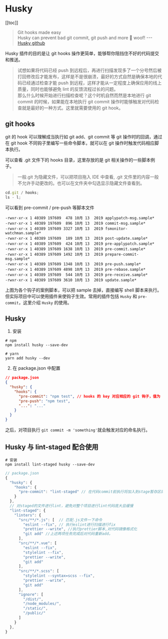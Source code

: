 # Husky

[[toc]]

> Git hooks made easy<br>Husky can prevent bad git commit, git push and more 🐶 woof! ---[Husky github](https://github.com/typicode/husky)

Husky 插件的目的是让 git hooks 操作更简单，能够帮你阻挡住不好的代码提交和推送。

> 试想如果将代码已经 push 到远程后，再进行扫描发现多了一个分号然后被打回修改后才能发布，这样是不是很崩溃，最好的方式自然是确保本地的代码已经通过检查才能 push 到远程，这样才能从一定程度上确保应用的线上质量，同时也能够避免 lint 的反馈流程过长的问题。<br>那么什么时候开始进行扫描检查呢？这个时机自然而然是本地进行 git commit 的时候，如果能在本地执行 git commit 操作时能够触发对代码检查就是最好的一种方式。这里就需要使用的 git hook。

## git hooks

git 的 hook 可以理解成当执行如 git add、git commit 等 git 操作时的回调，通过在 git hook 不同钩子里编写一些命令脚本，就可以在 git 操作时触发代码相应脚本执行。

可以查看 .git 文件下的 hooks 目录，这里存放的是 git 相关操作的一些脚本例子。

> 一般.git 为隐藏文件，可以把项目拖入 IDE 中查看, .git 文件里的内容一般不允许手动更改的。也可以在文件夹中勾选显示隐藏文件查看到。

```js
cd.git / hooks;
ls - l;
```

可以看到 pre-commit / pre-push 等脚本文件

```
-rwxr-xr-x 1 40389 197609  478 10月 13  2019 applypatch-msg.sample*
-rwxr-xr-x 1 40389 197609  896 10月 13  2019 commit-msg.sample*
-rwxr-xr-x 1 40389 197609 3327 10月 13  2019 fsmonitor-watchman.sample*
-rwxr-xr-x 1 40389 197609  189 10月 13  2019 post-update.sample*
-rwxr-xr-x 1 40389 197609  424 10月 13  2019 pre-applypatch.sample*
-rwxr-xr-x 1 40389 197609 1638 10月 13  2019 pre-commit.sample*
-rwxr-xr-x 1 40389 197609 1492 10月 13  2019 prepare-commit-msg.sample*
-rwxr-xr-x 1 40389 197609 1348 10月 13  2019 pre-push.sample*
-rwxr-xr-x 1 40389 197609 4898 10月 13  2019 pre-rebase.sample*
-rwxr-xr-x 1 40389 197609  544 10月 13  2019 pre-receive.sample*
-rwxr-xr-x 1 40389 197609 3610 10月 13  2019 update.sample*
```

上图为各个钩子的案例脚本，可以把 sample 去掉，直接编写 shell 脚本来执行。但实际项目中可以使用插件来使钩子生效。常用的插件包括 `Husky` 和 `pre-commit`，这里介绍 `Husky` 的使用。

## Husky

1. 安装

```
# npm
npm install husky --save-dev

# yarn
yarn add husky --dev
```

2. 在 package.json 中配置

```json
// package.json
{
  "husky": {
    "hooks": {
      "pre-commit": "npm test", // hooks 的 key 对应相应的 git 钩子，值为 script 对应的命令，或其它字段项配置
      "pre-push": "npm test",
      "...": "..."
    }
  }
}
```

之后，对项目执行 `git commit -m 'something'`就会触发对应的命名执行。

## Husky 与 lint-staged 配合使用

```
# 安装
npm install lint-staged husky --save-dev
```

```js
// package.json
{
  "husky": {
    "hooks": {
      "pre-commit": "lint-staged" // 在代码commit前执行将加入到stage暂存区的文件进行检查，按照下面"lint-staged"中的规则进行检查
    }
  },
  // 对staged的文件进行lint，避免对整个项目进行lint代码庞大且缓慢
  "lint-staged": {
    "linters": {
      "src/**/*.js": [  // 匹配.js文件一下命令
        "eslint --fix", // 执行eslint进行扫描进行fix
        "prettier --write", //执行prettier脚本,对代码镜像格式化
        "git add" //上述两项任务完成后对代码重新add。
      ],
      "src/**/*.vue": [
        "eslint --fix",
        "stylelint --fix",
        "prettier --write",
        "git add"
      ],
      "src/**/*.scss": [
        "stylelint --syntax=scss --fix",
        "prettier --write",
        "git add"
      ],
      "ignore": [
        "/dist/",
        "/node_modules/",
        "/static/",
        "/public/"
      ]
    }
  },
}
```
